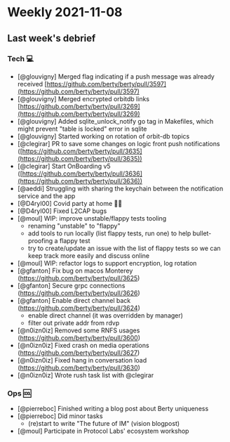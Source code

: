# Weekly 2021-11-08

## Last week's debrief

### Tech :computer:

- [@glouvigny] Merged flag indicating if a push message was already received [https://github.com/berty/berty/pull/3597](https://github.com/berty/berty/pull/3597)
- [@glouvigny] Merged encrypted orbitdb links [https://github.com/berty/berty/pull/3269](https://github.com/berty/berty/pull/3269)
- [@glouvigny] Added sqlite_unlock_notify go tag in Makefiles, which might prevent "table is locked" error in sqlite
- [@glouvigny] Started working on rotation of orbit-db topics
- [@clegirar] PR to save some changes on logic front push notifications ([https://github.com/berty/berty/pull/3635](https://github.com/berty/berty/pull/3635))
- [@clegirar] Start OnBoarding v5 ([https://github.com/berty/berty/pull/3636](https://github.com/berty/berty/pull/3636))
- [@aeddi] Struggling with sharing the keychain between the notification service and the app
- [@D4ryl00] Covid party at home 🎉💋
- [@D4ryl00] Fixed L2CAP bugs
- [@moul] WIP: improve unstable/flappy tests tooling
    - renaming "unstable" to "flappy"
    - add tools to run locally (list flappy tests, run one) to help bullet-proofing a flappy test
    - try to create/update an issue with the list of flappy tests so we can keep track more easily and discuss online
- [@moul] WIP: refactor logs to support encryption, log rotation
- [@gfanton] Fix bug on macos Monterey (https://github.com/berty/berty/pull/3625)
- [@gfanton] Secure grpc connections (https://github.com/berty/berty/pull/3626)
- [@gfanton] Enable direct channel back (https://github.com/berty/berty/pull/3624)
    - enable direct channel (it was overridden by manager)
    - filter out private addr from rdvp
- [@n0izn0iz] Removed some RNFS usages (https://github.com/berty/berty/pull/3600)
- [@n0izn0iz] Fixed crash on media operations (https://github.com/berty/berty/pull/3627)
- [@n0izn0iz] Fixed hang in conversation load (https://github.com/berty/berty/pull/3630)
- [@n0izn0iz] Wrote rush task list with @clegirar

### Ops 🆒

- [@pierreboc] Finished writing a blog post about Berty uniqueness
- [@pierreboc] Did minor tasks
    - (re)start to write "The future of IM" (vision blogpost)
- [@moul] Participate in Protocol Labs' ecosystem workshop
